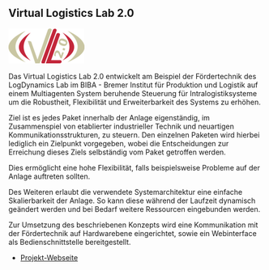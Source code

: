 ## Virtual Logistics Lab 2.0

<p class="logo"><img src="assets/img/vll2.png" /></p>

Das Virtual Logistics Lab 2.0 entwickelt  am Beispiel  der Fördertechnik des LogDynamics Lab im BIBA - Bremer Institut für 
Produktion und Logistik auf einem Multiagenten System beruhende Steuerung für Intralogistiksysteme um die Robustheit, 
Flexibilität und Erweiterbarkeit des Systems zu erhöhen. 

Ziel ist es jedes Paket innerhalb der Anlage eigenständig, im Zusammenspiel von etablierter industrieller Technik und 
neuartigen Kommunikationsstrukturen, zu steuern. Den einzelnen Paketen wird hierbei lediglich ein Zielpunkt vorgegeben, 
wobei die Entscheidungen zur Erreichung dieses Ziels selbständig vom Paket getroffen werden.

Dies ermöglicht eine hohe Flexibilität, falls beispielsweise Probleme auf der Anlage auftreten sollten. 

Des Weiteren erlaubt die verwendete Systemarchitektur eine einfache Skalierbarkeit der Anlage. 
So kann diese während der Laufzeit dynamisch geändert werden und bei Bedarf weitere Ressourcen eingebunden werden.

Zur Umsetzung des beschriebenen Konzepts wird eine Kommunikation mit der Fördertechnik auf Hardwarebene eingerichtet, sowie ein Webinterface als Bedienschnittstelle bereitgestellt.

- [Projekt-Webseite](http://www.virtual-logistics-lab.de)
